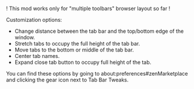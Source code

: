 ! This mod works only for "multiple toolbars" browser layout so far !

Customization options:
- Change distance between the tab bar and the top/bottom edge of the window.
- Stretch tabs to occupy the full height of the tab bar.
- Move tabs to the bottom or middle of the tab bar.
- Center tab names.
- Expand close tab button to occupy full height of the tab.

You can find these options by going to about:preferences#zenMarketplace and clicking the gear icon next to Tab Bar Tweaks.